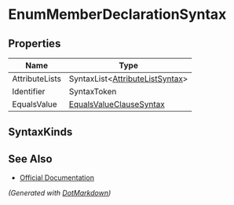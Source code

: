 # EnumMemberDeclarationSyntax

## Properties

| Name           | Type                                                  |
| -------------- | ----------------------------------------------------- |
| AttributeLists | SyntaxList\<[AttributeListSyntax](SyntaxList.md)>     |
| Identifier     | SyntaxToken                                           |
| EqualsValue    | [EqualsValueClauseSyntax](EqualsValueClauseSyntax.md) |

## SyntaxKinds

## See Also

* [Official Documentation](https://docs.microsoft.com/en-us/dotnet/api/microsoft.codeanalysis.csharp.syntax.enummemberdeclarationsyntax)


*\(Generated with [DotMarkdown](http://github.com/JosefPihrt/DotMarkdown)\)*